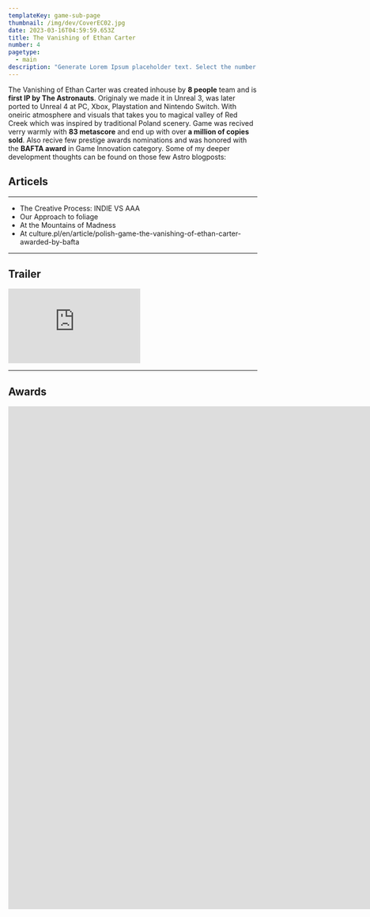 ```yaml
---
templateKey: game-sub-page
thumbnail: /img/dev/CoverEC02.jpg
date: 2023-03-16T04:59:59.653Z
title: The Vanishing of Ethan Carter
number: 4
pagetype:
  - main
description: "Generate Lorem Ipsum placeholder text. Select the number of characters, words, sentences or paragraphs, and hit generate!"
---
```



The Vanishing of Ethan Carter was created inhouse by **8 people** team and is **first IP by The Astronauts**. Originaly we made it in Unreal 3, was later ported to Unreal 4 at PC, Xbox, Playstation and Nintendo Switch. With oneiric atmosphere and visuals that takes you to magical valley of Red Creek which was inspired by traditional Poland  scenery. Game was recived verry  warmly with **83 metascore** and end up with over **a million of copies sold**. Also recive few prestige awards nominations and was honored with the **BAFTA award** in Game Innovation category. Some of my deeper development thoughts can be found on those few Astro blogposts: 

## Articels

---


- The Creative Process: INDIE VS AAA   
- Our Approach to foliage   
- At the Mountains of Madness   
- At culture.pl/en/article/polish-game-the-vanishing-of-ethan-carter-awarded-by-bafta   


--- 


## Trailer 

<iframe width="267" height="151" src="https://www.youtube.com/embed/9oxbkL3N_fM" title="The Vanishing of Ethan Carter - Welcome to Red Creek Valley Trailer" frameborder="0" allow="accelerometer; autoplay; clipboard-write; encrypted-media; gyroscope; picture-in-picture; web-share" allowfullscreen></iframe>


--- 


## Awards 



<iframe width="2312" height="1017" src="https://www.youtube.com/embed/hFgVQuBDeHU" title="The Vanishing of Ethan Carter wins for Game Innovation wins Best Game | BAFTA Games Awards 2015" frameborder="0" allow="accelerometer; autoplay; clipboard-write; encrypted-media; gyroscope; picture-in-picture; web-share" allowfullscreen></iframe>